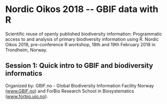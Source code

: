 # Nordic Oikos 2018 -- GBIF data with R

Scientific reuse of openly published biodiversity information: Programmatic access to and analysis of primary biodiversity information using R. Nordic Oikos 2018, pre-conference R workshop, 18th and 19th February 2018 in Trondheim, Norway.

## Session 1: Quick intro to GBIF and biodiversity informatics



Organized by: GBIF.no - Global Biodiversity Information Facility Norway (www.GBIF.no) and ForBio Research School in Biosystematics (www.forbio.uio.no).
